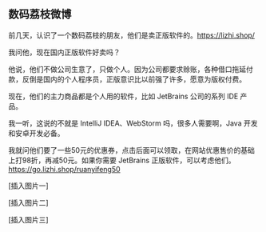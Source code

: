 ## 数码荔枝微博

前几天，认识了一个数码荔枝的朋友，他们是卖正版软件的。https://lizhi.shop/

我问他，现在国内正版软件好卖吗？

他说，他们不做公司生意了，只做个人。因为公司都要求赊账，各种借口拖延付款，反倒是国内的个人程序员，正版意识比以前强了许多，愿意为版权付费。

现在，他们的主力商品都是个人用的软件，比如 JetBrains 公司的系列 IDE 产品。

我一听，这说的不就是 IntelliJ IDEA、WebStorm 吗，很多人需要啊，Java 开发和安卓开发必备。

我就问他们要了一些50元的优惠券，点击后面可以领取，在网站优惠售价的基础上打98折，再减50元。如果你需要 JetBrains 正版软件，可以考虑他们。https://go.lizhi.shop/ruanyifeng50

[插入图片一]

[插入图片二]

[插入图片三]

